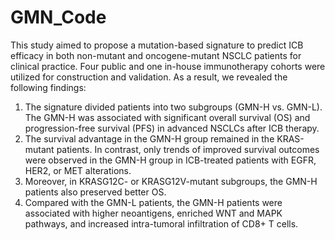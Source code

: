 # GMN_Code
This study aimed to propose a mutation-based signature to predict ICB efficacy in both non-mutant and oncogene-mutant NSCLC patients for clinical practice. Four public and one in-house immunotherapy cohorts were utilized for construction and validation. As a result, we revealed the following findings: 
1) The signature divided patients into two subgroups (GMN-H vs. GMN-L). The GMN-H was associated with significant overall survival (OS) and progression-free survival (PFS) in advanced NSCLCs after ICB therapy.
2) The survival advantage in the GMN-H group remained in the KRAS-mutant patients. In contrast, only trends of improved survival outcomes were observed in the GMN-H group in ICB-treated patients with EGFR, HER2, or MET alterations.
3) Moreover, in KRASG12C- or KRASG12V-mutant subgroups, the GMN-H patients also preserved better OS.
4) Compared with the GMN-L patients, the GMN-H patients were associated with higher neoantigens, enriched WNT and MAPK pathways, and increased intra-tumoral infiltration of CD8+ T cells.    

